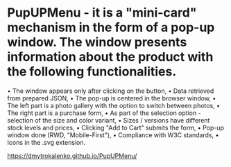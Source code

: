 # PupUPMenu - it is a "mini-card" mechanism in the form of a pop-up window. The window presents information about the product with the following functionalities.
• The window appears only after clicking on the button,
• Data retrieved from prepared JSON,
• The pop-up is centered in the browser window,
• The left part is a photo gallery with the option to switch between photos,
• The right part is a purchase form,
• As part of the selection option - selection of the size and color variant,
• Sizes / versions have different stock levels and prices,
• Clicking "Add to Cart" submits the form,
• Pop-up window done (RWD, "Mobile-First"),
• Compliance with W3C standards,
• Icons in the .svg extension.

https://dmytrokalenko.github.io/PupUPMenu/
